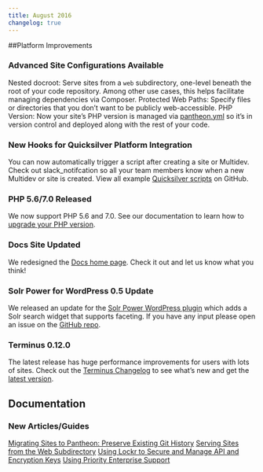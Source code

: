 ```yaml
---
title: August 2016
changelog: true
---
```

##Platform Improvements

### Advanced Site Configurations Available
Nested docroot: Serve sites from a `web` subdirectory, one-level beneath the root of your code repository. Among other use cases, this helps facilitate managing dependencies via Composer.
Protected Web Paths: Specify files or directories that you don’t want to be publicly web-accessible.
PHP Version: Now your site’s PHP version is managed via [pantheon.yml](https://pantheon.io/docs/pantheon-yml/) so it’s in version control and deployed along with the rest of your code.

### New Hooks for Quicksilver Platform Integration
You can now automatically trigger a script after creating a site or Multidev. Check out slack_notifcation so all your team members know when a new Multidev or site is created. View all example [Quicksilver scripts](https://github.com/pantheon-systems/quicksilver-examples/) on GitHub.

### PHP 5.6/7.0 Released
We now support PHP 5.6 and 7.0. See our documentation to learn how to [upgrade your PHP version](https://pantheon.io/docs/php-versions/).

### Docs Site Updated
We redesigned the [Docs home page](https://pantheon.io/docs/). Check it out and let us know what you think!

### Solr Power for WordPress 0.5 Update
We released an update for the [Solr Power WordPress plugin](https://wordpress.org/plugins/solr-power/) which adds a Solr search widget that supports faceting. If you have any input please open an issue on the [GitHub repo](https://github.com/pantheon-systems/solr-power).

### Terminus 0.12.0
The latest release has huge performance improvements for users with lots of sites. Check out the [Terminus Changelog](https://github.com/pantheon-systems/cli/blob/master/CHANGELOG.md) to see what’s new and get the [latest version](https://github.com/pantheon-systems/cli/releases).


## Documentation

### New Articles/Guides

[Migrating Sites to Pantheon: Preserve Existing Git History](/docs/migrate-manual/#from-the-command-line-with-git)
[Serving Sites from the Web Subdirectory](https://pantheon.io/docs/nested-docroot/)
[Using Lockr to Secure and Manage API and Encryption Keys](/docs/guides/lockr/)
[Using Priority Enterprise Support](/docs/priority-enterprise-support/)
